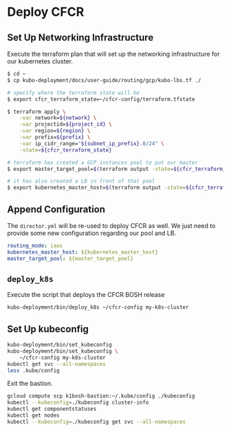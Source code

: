# Deploy CFCR

## Set Up Networking Infrastructure

Execute the terraform plan that will set up the networking infrastructure for our kubernetes cluster.

```sh
$ cd ~
$ cp kubo-deployment/docs/user-guide/routing/gcp/kubo-lbs.tf ./

# specify where the terraform state will be
$ export cfcr_terraform_state=~/cfcr-config/terraform.tfstate

$ terraform apply \
    -var network=${network} \
    -var projectid=${project_id} \
    -var region=${region} \
    -var prefix=${prefix} \
    -var ip_cidr_range="${subnet_ip_prefix}.0/24" \
    -state=${cfcr_terraform_state}

# terraform has created a GCP instances pool to put our master
$ export master_target_pool=$(terraform output -state=${cfcr_terraform_state} kubo_master_target_pool)

# it has also created a LB in front of that pool
$ export kubernetes_master_host=$(terraform output -state=${cfcr_terraform_state} master_lb_ip_address)
```

## Append Configuration

The `director.yml` will be re-used to deploy CFCR as well. We just need to provide some new configuration regarding our pool and LB.

```yaml
routing_mode: iaas
kubernetes_master_host: ${kubernetes_master_host}
master_target_pool: ${master_target_pool}
```

## `deploy_k8s`

Execute the script that deploys the CFCR BOSH release

```sh
kubo-deployment/bin/deploy_k8s ~/cfcr-config my-k8s-cluster
```

## Set Up kubeconfig

```sh
kubo-deployment/bin/set_kubeconfig
kubo-deployment/bin/set_kubeconfig \
    ~/cfcr-config my-k8s-cluster
kubectl get svc --all-namespaces
less .kube/config
```

Exit the bastion.

```sh
gcloud compute scp k1bosh-bastion:~/.kube/config ./kubeconfig
kubectl --kubeconfig=./kubeconfig cluster-info
kubectl get componentstatuses
kubectl get nodes
kubectl --kubeconfig=./kubeconfig get svc --all-namespaces
```
